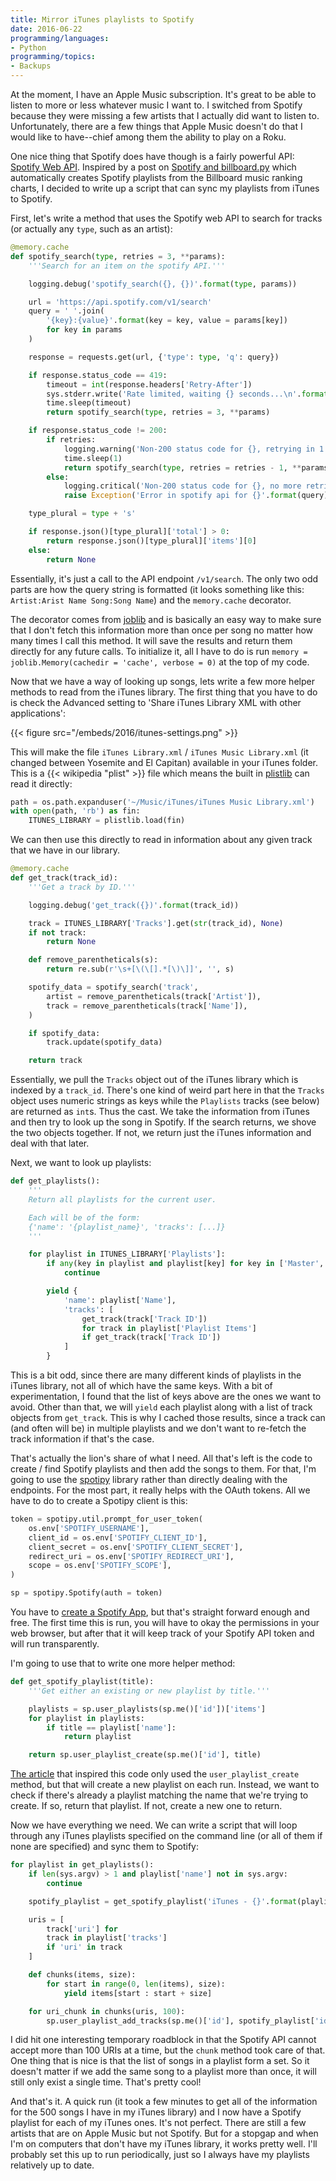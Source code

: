 ```yaml
---
title: Mirror iTunes playlists to Spotify
date: 2016-06-22
programming/languages:
- Python
programming/topics:
- Backups
---
```

At the moment, I have an Apple Music subscription. It's great to be able to listen to more or less whatever music I want to. I switched from Spotify because they were missing a few artists that I actually did want to listen to. Unfortunately, there are a few things that Apple Music doesn't do that I would like to have--chief among them the ability to play on a Roku.

One nice thing that Spotify does have though is a fairly powerful API: <a href="https://developer.spotify.com/web-api/">Spotify Web API</a>. Inspired by a post on <a href="http://aguo.us/writings/spotify-billboard.html">Spotify and billboard.py</a> which automatically creates Spotify playlists from the Billboard music ranking charts, I decided to write up a script that can sync my playlists from iTunes to Spotify.

<!--more-->

First, let's write a method that uses the Spotify web API to search for tracks (or actually any `type`, such as an artist):

```python
@memory.cache
def spotify_search(type, retries = 3, **params):
    '''Search for an item on the spotify API.'''

    logging.debug('spotify_search({}, {})'.format(type, params))

    url = 'https://api.spotify.com/v1/search'
    query = ' '.join(
        '{key}:{value}'.format(key = key, value = params[key])
        for key in params
    )

    response = requests.get(url, {'type': type, 'q': query})

    if response.status_code == 419:
        timeout = int(response.headers['Retry-After'])
        sys.stderr.write('Rate limited, waiting {} seconds...\n'.format(timeout))
        time.sleep(timeout)
        return spotify_search(type, retries = 3, **params)

    if response.status_code != 200:
        if retries:
            logging.warning('Non-200 status code for {}, retrying in 1 second...\n'.format(query))
            time.sleep(1)
            return spotify_search(type, retries = retries - 1, **params)
        else:
            logging.critical('Non-200 status code for {}, no more retries'.format(query))
            raise Exception('Error in spotify api for {}'.format(query))

    type_plural = type + 's'

    if response.json()[type_plural]['total'] > 0:
        return response.json()[type_plural]['items'][0]
    else:
        return None
```

Essentially, it's just a call to the API endpoint `/v1/search`. The only two odd parts are how the query string is formatted (it looks something like this: `Artist:Arist Name Song:Song Name`) and the `memory.cache` decorator.

The decorator comes from <a href="https://pypi.python.org/pypi/joblib">joblib</a> and is basically an easy way to make sure that I don't fetch this information more than once per song no matter how many times I call this method. It will save the results and return them directly for any future calls. To initialize it, all I have to do is run `memory = joblib.Memory(cachedir = 'cache', verbose = 0)` at the top of my code.

Now that we have a way of looking up songs, lets write a few more helper methods to read from the iTunes library. The first thing that you have to do is check the Advanced setting to 'Share iTunes Library XML with other applications':

{{< figure src="/embeds/2016/itunes-settings.png" >}}

This will make the file `iTunes Library.xml` / `iTunes Music Library.xml` (it changed between Yosemite and El Capitan) available in your iTunes folder. This is a {{< wikipedia "plist" >}} file which means the built in <a href="https://docs.python.org/2/library/plistlib.html">plistlib</a> can read it directly:

```python
path = os.path.expanduser('~/Music/iTunes/iTunes Music Library.xml')
with open(path, 'rb') as fin:
    ITUNES_LIBRARY = plistlib.load(fin)
```

We can then use this directly to read in information about any given track that we have in our library.

```python
@memory.cache
def get_track(track_id):
    '''Get a track by ID.'''

    logging.debug('get_track({})'.format(track_id))

    track = ITUNES_LIBRARY['Tracks'].get(str(track_id), None)
    if not track:
        return None

    def remove_parentheticals(s):
        return re.sub(r'\s+[\(\[].*[\)\]]', '', s)

    spotify_data = spotify_search('track',
        artist = remove_parentheticals(track['Artist']),
        track = remove_parentheticals(track['Name']),
    )

    if spotify_data:
        track.update(spotify_data)

    return track
```

Essentially, we pull the `Tracks` object out of the iTunes library which is indexed by a `track_id`. There's one kind of weird part here in that the `Tracks` object uses numeric strings as keys while the `Playlists` tracks (see below) are returned as `int`s. Thus the cast. We take the information from iTunes and then try to look up the song in Spotify. If the search returns, we shove the two objects together. If not, we return just the iTunes information and deal with that later.

Next, we want to look up playlists:

```python
def get_playlists():
    '''
    Return all playlists for the current user.

    Each will be of the form:
    {'name': '{playlist_name}', 'tracks': [...]}
    '''

    for playlist in ITUNES_LIBRARY['Playlists']:
        if any(key in playlist and playlist[key] for key in ['Master', 'Movies', 'TV Shows', 'Podcasts', 'iTunesU', 'Audiobooks']):
            continue

        yield {
            'name': playlist['Name'],
            'tracks': [
                get_track(track['Track ID'])
                for track in playlist['Playlist Items']
                if get_track(track['Track ID'])
            ]
        }
```

This is a bit odd, since there are many different kinds of playlists in the iTunes library, not all of which have the same keys. With a bit of experimentation, I found that the list of keys above are the ones we want to avoid. Other than that, we will `yield` each playlist along with a list of track objects from `get_track`. This is why I cached those results, since a track can (and often will be) in multiple playlists and we don't want to re-fetch the track information if that's the case.

That's actually the lion's share of what I need. All that's left is the code to create / find Spotify playlists and then add the songs to them. For that, I'm going to use the <a href="https://github.com/plamere/spotipy">spotipy</a> library rather than directly dealing with the endpoints. For the most part, it really helps with the OAuth tokens. All we have to do to create a Spotipy client is this:

```python
token = spotipy.util.prompt_for_user_token(
    os.env['SPOTIFY_USERNAME'],
    client_id = os.env['SPOTIFY_CLIENT_ID'],
    client_secret = os.env['SPOTIFY_CLIENT_SECRET'],
    redirect_uri = os.env['SPOTIFY_REDIRECT_URI'],
    scope = os.env['SPOTIFY_SCOPE'],
)

sp = spotipy.Spotify(auth = token)
```

You have to <a href="https://developer.spotify.com/my-applications/#!/applications">create a Spotify App</a>, but that's straight forward enough and free. The first time this is run, you will have to okay the permissions in your web browser, but after that it will keep track of your Spotify API token and will run transparently.

I'm going to use that to write one more helper method:

```python
def get_spotify_playlist(title):
    '''Get either an existing or new playlist by title.'''

    playlists = sp.user_playlists(sp.me()['id'])['items']
    for playlist in playlists:
        if title == playlist['name']:
            return playlist

    return sp.user_playlist_create(sp.me()['id'], title)
```

<a href="http://aguo.us/writings/spotify-billboard.html">The article</a> that inspired this code only used the `user_playlist_create` method, but that will create a new playlist on each run. Instead, we want to check if there's already a playlist matching the name that we're trying to create. If so, return that playlist. If not, create a new one to return.

Now we have everything we need. We can write a script that will loop through any iTunes playlists specified on the command line (or all of them if none are specified) and sync them to Spotify:

```python
for playlist in get_playlists():
    if len(sys.argv) > 1 and playlist['name'] not in sys.argv:
        continue

    spotify_playlist = get_spotify_playlist('iTunes - {}'.format(playlist['name']))

    uris = [
        track['uri'] for
        track in playlist['tracks']
        if 'uri' in track
    ]

    def chunks(items, size):
        for start in range(0, len(items), size):
            yield items[start : start + size]

    for uri_chunk in chunks(uris, 100):
        sp.user_playlist_add_tracks(sp.me()['id'], spotify_playlist['id'], uri_chunk)
```

I did hit one interesting temporary roadblock in that the Spotify API cannot accept more than 100 URIs at a time, but the `chunk` method took care of that. One thing that is nice is that the list of songs in a playlist form a set. So it doesn't matter if we add the same song to a playlist more than once, it will still only exist a single time. That's pretty cool!

And that's it. A quick run (it took a few minutes to get all of the information for the 500 songs I have in my iTunes library) and I now have a Spotify playlist for each of my iTunes ones. It's not perfect. There are still a few artists that are on Apple Music but not Spotify. But for a stopgap and when I'm on computers that don't have my iTunes library, it works pretty well. I'll probably set this up to run periodically, just so I always have my playlists relatively up to date. 

